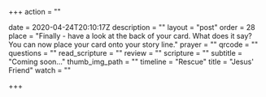 +++
action = ""

date = 2020-04-24T20:10:17Z
description = ""
layout = "post"
order = 28
place = "Finally - have a look at the back of your card. What does it say? You can now place your card onto your story line."
prayer = ""
qrcode = ""
questions = ""
read_scripture = ""
review = ""
scripture = ""
subtitle = "Coming soon…"
thumb_img_path = ""
timeline = "Rescue"
title = "Jesus' Friend"
watch = ""

+++
